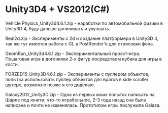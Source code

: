 # Unity3D4 + VS2012(C#)
Vehicle Physics_Unity3d4.6.1.zip - наработки по автомобильной физики в Unity3D 4, буду дальше допиливать и улучшать.

Real2d.zip - Эксперименты с 2d и создание платформера в Unity3D 4, так же тут имеется работа с GL в PostRender'е для отрисовки фона.

GeomRun_Unity3d4.6.1.zip - Экспериментальный проэкт-игра. Пошаговая игра в догонялки 2-х фигур посредством кубика для игры в кости.

FORZED15_Unity3D4.6.1.zip - Эксперименты с пуллером объектов, попытка использовать пуллер объектов для врагов в side scroller шутере, возможно позже я его доделаю.

Galaxy2012_Unity3D.zip - Одна из первых моих попыток написать на Шарпе под юнити, что-то играбельное, 2-3 года назад она была написана и почти не изменялась. Прототипом игры послужила Galaza.
